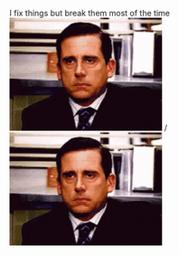 I fix things but break them most of the time
![Alt text](steve-carell-blank-stare.gif) / ![](steve-carell-blank-stare.gif)

